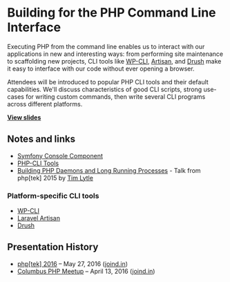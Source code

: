 # Building for the PHP Command Line Interface

Executing PHP from the command line enables us to interact with our applications in new and interesting ways: from performing site maintenance to scaffolding new projects, CLI tools like [WP-CLI](http://wp-cli.org/), [Artisan](https://laravel.com/docs/5.1/artisan), and [Drush](http://www.drush.org/en/master/) make it easy to interface with our code without ever opening a browser.

Attendees will be introduced to popular PHP CLI tools and their default capabilities. We'll discuss characteristics of good CLI scripts, strong use-cases for writing custom commands, then write several CLI programs across different platforms.

**[View slides](http://stevegrunwell.github.io/building-for-php-cli)**

## Notes and links

* [Symfony Console Component](http://symfony.com/doc/current/components/console/introduction.html)
* [PHP-CLI Tools](https://github.com/wp-cli/php-cli-tools)
* [Building PHP Daemons and Long Running Processes](https://prezi.com/pymsnzwlieqt/building-php-daemons-and-long-running-processes-tek15/) - Talk from php[tek] 2015 by [Tim Lytle](http://timlytle.net)

### Platform-specific CLI tools

* [WP-CLI](http://wp-cli.org/)
* [Laravel Artisan](https://laravel.com/docs/5.1/artisan)
* [Drush](http://www.drush.org/en/master/)

## Presentation History

* [php[tek] 2016](https://tek.phparch.com/speakers/#66432) – May 27, 2016 ([joind.in](https://joind.in/talk/ce9a4))
* [Columbus PHP Meetup](http://www.meetup.com/phpphp/events/229434721/) – April 13, 2016 ([joind.in](https://joind.in/talk/e9465))
